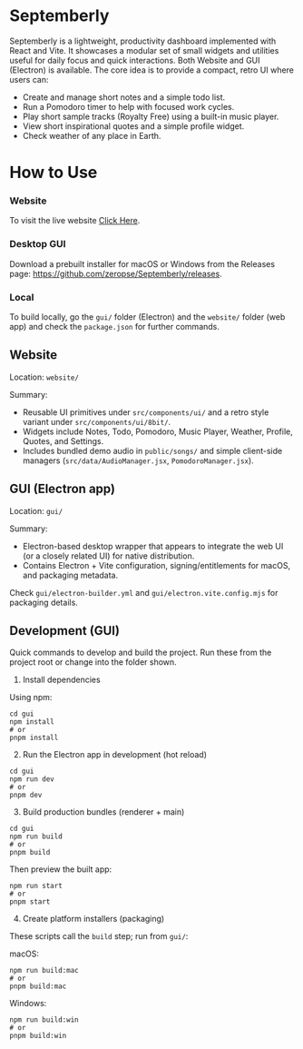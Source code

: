 # Septemberly

Septemberly is a lightweight, productivity dashboard implemented with React and Vite. It showcases a modular set of small widgets and utilities useful for daily focus and quick interactions. Both Website and GUI (Electron) is available. The core idea is to provide a compact, retro UI where users can:

- Create and manage short notes and a simple todo list.
- Run a Pomodoro timer to help with focused work cycles.
- Play short sample tracks (Royalty Free) using a built-in music player.
- View short inspirational quotes and a simple profile widget.
- Check weather of any place in Earth.

# How to Use

### Website

To visit the live website [Click Here](https://septemberly.zeropse.org/).

### Desktop GUI

Download a prebuilt installer for macOS or Windows from the Releases page: https://github.com/zeropse/Septemberly/releases.

### Local

To build locally, go the `gui/` folder (Electron) and the `website/` folder (web app) and check the `package.json` for further commands.

## Website

Location: `website/`

Summary:

- Reusable UI primitives under `src/components/ui/` and a retro style variant under `src/components/ui/8bit/`.
- Widgets include Notes, Todo, Pomodoro, Music Player, Weather, Profile, Quotes, and Settings.
- Includes bundled demo audio in `public/songs/` and simple client-side managers (`src/data/AudioManager.jsx`, `PomodoroManager.jsx`).

## GUI (Electron app)

Location: `gui/`

Summary:

- Electron-based desktop wrapper that appears to integrate the web UI (or a closely related UI) for native distribution.
- Contains Electron + Vite configuration, signing/entitlements for macOS, and packaging metadata.

Check `gui/electron-builder.yml` and `gui/electron.vite.config.mjs` for packaging details.

## Development (GUI)

Quick commands to develop and build the project. Run these from the project root or change into the folder shown.

1. Install dependencies

Using npm:

```
cd gui
npm install
# or
pnpm install
```

2. Run the Electron app in development (hot reload)

```
cd gui
npm run dev
# or
pnpm dev
```

3. Build production bundles (renderer + main)

```
cd gui
npm run build
# or
pnpm build
```

Then preview the built app:

```
npm run start
# or
pnpm start
```

4. Create platform installers (packaging)

These scripts call the `build` step; run from `gui/`:

macOS:

```
npm run build:mac
# or
pnpm build:mac
```

Windows:

```
npm run build:win
# or
pnpm build:win
```

